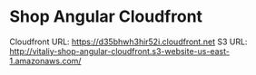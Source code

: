 # Shop Angular Cloudfront

Cloudfront URL: https://d35bhwh3hir52i.cloudfront.net
S3 URL: http://vitaliy-shop-angular-cloudfront.s3-website-us-east-1.amazonaws.com/
